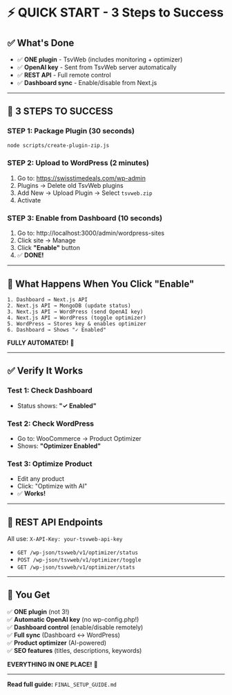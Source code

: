 # ⚡ QUICK START - 3 Steps to Success

## ✅ What's Done

- ✅ **ONE plugin** - TsvWeb (includes monitoring + optimizer)
- ✅ **OpenAI key** - Sent from TsvWeb server automatically
- ✅ **REST API** - Full remote control
- ✅ **Dashboard sync** - Enable/disable from Next.js

---

## 🚀 3 STEPS TO SUCCESS

### STEP 1: Package Plugin (30 seconds)

```bash
node scripts/create-plugin-zip.js
```

### STEP 2: Upload to WordPress (2 minutes)

1. Go to: https://swisstimedeals.com/wp-admin
2. Plugins → Delete old TsvWeb plugins
3. Add New → Upload Plugin → Select `tsvweb.zip`
4. Activate

### STEP 3: Enable from Dashboard (10 seconds)

1. Go to: http://localhost:3000/admin/wordpress-sites
2. Click site → Manage
3. Click **"Enable"** button
4. ✅ **DONE!**

---

## 🎯 What Happens When You Click "Enable"

```
1. Dashboard → Next.js API
2. Next.js API → MongoDB (update status)
3. Next.js API → WordPress (send OpenAI key)
4. Next.js API → WordPress (toggle optimizer)
5. WordPress → Stores key & enables optimizer
6. Dashboard → Shows "✓ Enabled"
```

**FULLY AUTOMATED!** 🎉

---

## ✅ Verify It Works

### Test 1: Check Dashboard
- Status shows: **"✓ Enabled"**

### Test 2: Check WordPress
- Go to: WooCommerce → Product Optimizer
- Shows: **"Optimizer Enabled"**

### Test 3: Optimize Product
- Edit any product
- Click: "Optimize with AI"
- ✅ **Works!**

---

## 🔗 REST API Endpoints

All use: `X-API-Key: your-tsvweb-api-key`

- `GET /wp-json/tsvweb/v1/optimizer/status`
- `POST /wp-json/tsvweb/v1/optimizer/toggle`
- `GET /wp-json/tsvweb/v1/optimizer/stats`

---

## 🎉 You Get

✅ **ONE plugin** (not 3!)  
✅ **Automatic OpenAI key** (no wp-config.php!)  
✅ **Dashboard control** (enable/disable remotely)  
✅ **Full sync** (Dashboard ↔ WordPress)  
✅ **Product optimizer** (AI-powered)  
✅ **SEO features** (titles, descriptions, keywords)  

**EVERYTHING IN ONE PLACE!** 🚀

---

**Read full guide:** `FINAL_SETUP_GUIDE.md`
